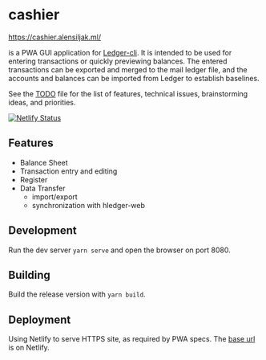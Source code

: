 # cashier

https://cashier.alensiljak.ml/

is a PWA GUI application for [Ledger-cli](https://ledger-cli.org). It is intended to be used for entering transactions or quickly previewing balances. The entered transactions can be exported and merged to the mail ledger file, and the accounts and balances can be imported from Ledger to establish baselines.

See the [TODO](TODO) file for the list of features, technical issues, brainstorming ideas, and priorities.

[![Netlify Status](https://api.netlify.com/api/v1/badges/2d57ffbd-b4be-4eb4-b56b-f1aefc285364/deploy-status)](https://app.netlify.com/sites/cashier-pwa/deploys)

## Features

- Balance Sheet
- Transaction entry and editing
- Register
- Data Transfer
  - import/export
  - synchronization with hledger-web

## Development 

Run the dev server `yarn serve` and open the browser on port 8080.

## Building

Build the release version with `yarn build`.

## Deployment

Using Netlify to serve HTTPS site, as required by PWA specs. The [base url](https://cashier-pwa.netlify.com/) is on Netlify.
